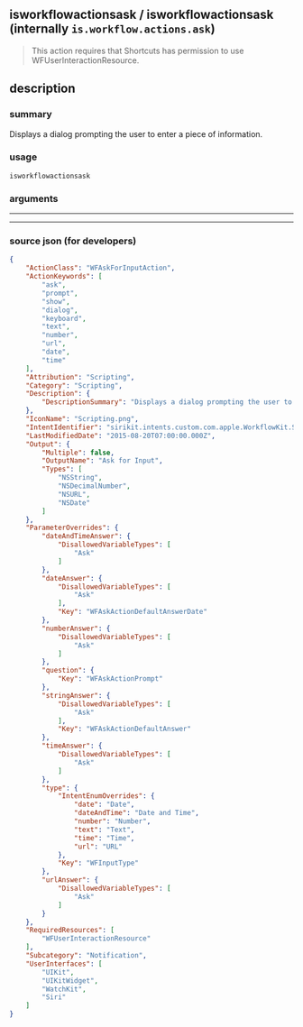 
## isworkflowactionsask / isworkflowactionsask (internally `is.workflow.actions.ask`)

> This action requires that Shortcuts has permission to use WFUserInteractionResource.


## description

### summary

Displays a dialog prompting the user to enter a piece of information.


### usage
```
isworkflowactionsask 
```

### arguments

---



---

### source json (for developers)

```json
{
	"ActionClass": "WFAskForInputAction",
	"ActionKeywords": [
		"ask",
		"prompt",
		"show",
		"dialog",
		"keyboard",
		"text",
		"number",
		"url",
		"date",
		"time"
	],
	"Attribution": "Scripting",
	"Category": "Scripting",
	"Description": {
		"DescriptionSummary": "Displays a dialog prompting the user to enter a piece of information."
	},
	"IconName": "Scripting.png",
	"IntentIdentifier": "sirikit.intents.custom.com.apple.WorkflowKit.ShortcutsIntents.WFAskForInputIntent",
	"LastModifiedDate": "2015-08-20T07:00:00.000Z",
	"Output": {
		"Multiple": false,
		"OutputName": "Ask for Input",
		"Types": [
			"NSString",
			"NSDecimalNumber",
			"NSURL",
			"NSDate"
		]
	},
	"ParameterOverrides": {
		"dateAndTimeAnswer": {
			"DisallowedVariableTypes": [
				"Ask"
			]
		},
		"dateAnswer": {
			"DisallowedVariableTypes": [
				"Ask"
			],
			"Key": "WFAskActionDefaultAnswerDate"
		},
		"numberAnswer": {
			"DisallowedVariableTypes": [
				"Ask"
			]
		},
		"question": {
			"Key": "WFAskActionPrompt"
		},
		"stringAnswer": {
			"DisallowedVariableTypes": [
				"Ask"
			],
			"Key": "WFAskActionDefaultAnswer"
		},
		"timeAnswer": {
			"DisallowedVariableTypes": [
				"Ask"
			]
		},
		"type": {
			"IntentEnumOverrides": {
				"date": "Date",
				"dateAndTime": "Date and Time",
				"number": "Number",
				"text": "Text",
				"time": "Time",
				"url": "URL"
			},
			"Key": "WFInputType"
		},
		"urlAnswer": {
			"DisallowedVariableTypes": [
				"Ask"
			]
		}
	},
	"RequiredResources": [
		"WFUserInteractionResource"
	],
	"Subcategory": "Notification",
	"UserInterfaces": [
		"UIKit",
		"UIKitWidget",
		"WatchKit",
		"Siri"
	]
}
```
